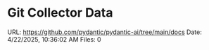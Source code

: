 # Git Collector Data
URL: https://github.com/pydantic/pydantic-ai/tree/main/docs
Date: 4/22/2025, 10:36:02 AM
Files: 0
